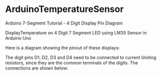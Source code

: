 # ArduinoTemperatureSensor
Arduino 7-Segment Tutorial - 4 Digit Display Pin Diagram

DisplayTemperature on 4 Digit 7 Segment LED using LM35 Sensor in Arduino Uno 

Here is a diagram showing the pinout of these displays:



The digit pins D1, D2, D3 and D4 need to be connected to current limiting resistors, since they are the common terminals of the digits. The connections are shown below:




